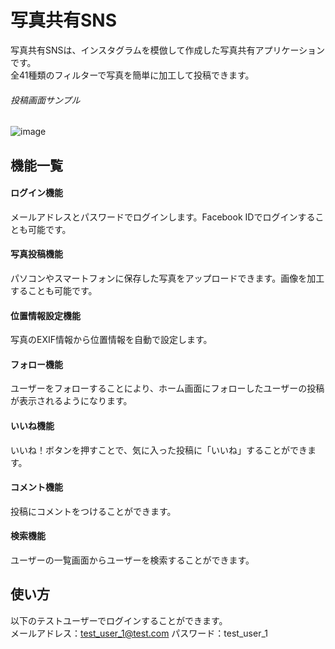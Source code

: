 # 写真共有SNS

写真共有SNSは、インスタグラムを模倣して作成した写真共有アプリケーションです。  
全41種類のフィルターで写真を簡単に加工して投稿できます。

###### 投稿画面サンプル
![image](https://user-images.githubusercontent.com/46615152/57905218-bfdcb300-78b0-11e9-8abe-6365b18399ce.png)

## 機能一覧

#### ログイン機能
メールアドレスとパスワードでログインします。Facebook IDでログインすることも可能です。

#### 写真投稿機能
パソコンやスマートフォンに保存した写真をアップロードできます。画像を加工することも可能です。

#### 位置情報設定機能
写真のEXIF情報から位置情報を自動で設定します。

#### フォロー機能
ユーザーをフォローすることにより、ホーム画面にフォローしたユーザーの投稿が表示されるようになります。

#### いいね機能
いいね！ボタンを押すことで、気に入った投稿に「いいね」することができます。

#### コメント機能
投稿にコメントをつけることができます。

#### 検索機能
ユーザーの一覧画面からユーザーを検索することができます。

## 使い方
以下のテストユーザーでログインすることができます。  
メールアドレス：test_user_1@test.com
パスワード：test_user_1
